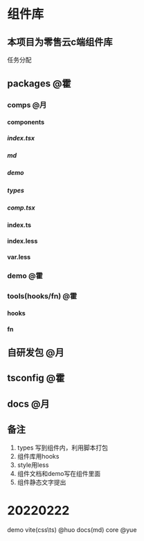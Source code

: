 # 组件库
## 本项目为零售云c端组件库
任务分配

## packages @霍
### comps @月
#### components
##### index.tsx
##### md
##### demo
##### types
##### comp.tsx
#### index.ts
#### index.less
#### var.less
### demo @霍
### tools(hooks/fn) @霍
#### hooks
#### fn
## 自研发包 @月
## tsconfig @霍
## docs @月

## 备注
1. types 写到组件内，利用脚本打包
2. 组件库用hooks
3. style用less
4. 组件文档和demo写在组件里面
5. 组件静态文字提出


# 20220222
demo vite(css\ts) @huo
docs(md) core @yue